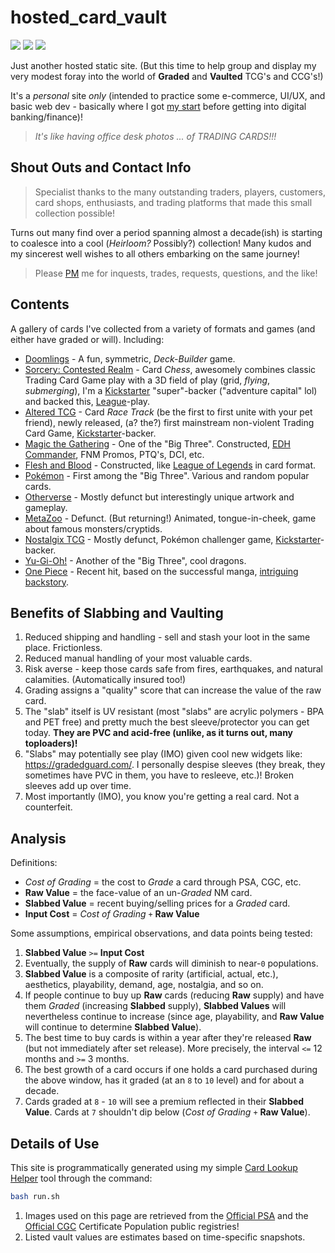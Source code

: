 # hosted_card_vault

[![](https://img.shields.io/badge/PSA-Vault-blue.svg)](https://www.psacard.com/info/psa-vault)
[![](https://img.shields.io/badge/PSA-Grading-red.svg)](https://www.psacard.com/services/tradingcardgrading)
[![](https://img.shields.io/badge/CGC-Grading-black.svg)](https://www.cgccards.com/card-grading/trading-card-grading/)

Just another hosted static site. (But this time to help group and display my very modest foray into the world of **Graded** and **Vaulted** TCG's and CCG's!) 

It's a *personal* site *only* (intended to practice some e-commerce, UI/UX, and basic web dev - basically where I got [my start](https://www.nytimes.com/2016/02/21/jobs/building-a-better-bidding-war.html) before getting into digital banking/finance)!

> *It's like having office desk photos ... of TRADING CARDS!!!*

## Shout Outs and Contact Info

> Specialist thanks to the many outstanding traders, players, customers, card shops, enthusiasts, and trading platforms that made this small collection possible! 

Turns out many find over a period spanning almost a decade(ish) is starting to coalesce into a cool (*Heirloom?* Possibly?) collection! Many kudos and my sincerest well wishes to all others embarking on the same journey!

> Please [PM](https://www.thoughtscript.io/about) me for inquests, trades, requests, questions, and the like!

## Contents

A gallery of cards I've collected from a variety of formats and games (and either have graded or will). Including:

* [Doomlings](http://rwrd.io/efma9hn?c) - A fun, symmetric, *Deck-Builder* game.
* [Sorcery: Contested Realm](https://sorcerytcg.com/) - Card *Chess*, awesomely combines classic Trading Card Game play with a 3D field of play (grid, *flying*, *submerging*), I'm a [Kickstarter](https://www.kickstarter.com/) "super"-backer ("adventure capital" lol) and backed this, [League](http://irafay.com/Sorcery/)-play.
* [Altered TCG](https://www.altered.gg/) - Card *Race Track* (be the first to first unite with your pet friend), newly released, (a? the?) first mainstream non-violent Trading Card Game, [Kickstarter](https://www.kickstarter.com/)-backer.
* [Magic the Gathering](https://magic.wizards.com/) - One of the "Big Three". Constructed, [EDH Commander](https://mtgcommander.net/), FNM Promos, PTQ's, DCI, etc.
* [Flesh and Blood](https://fabtcg.com/) - Constructed, like [League of Legends](https://www.leagueoflegends.com/) in card format.
* [Pokémon](https://www.pokemon.com/) - First among the "Big Three". Various and random popular cards.
* [Otherverse](https://otherversetcg.com) - Mostly defunct but interestingly unique artwork and gameplay.
* [MetaZoo](https://cosmicbook.news/metazoo-returns-2025-gameqbator) - Defunct. (But returning!) Animated, tongue-in-cheek, game about famous monsters/cryptids.
* [Nostalgix TCG](https://www.nostalgixtcg.com/) - Mostly defunct, Pokémon challenger game, [Kickstarter](https://www.kickstarter.com/)-backer.
* [Yu-Gi-Oh!](https://www.yugioh-card.com/) - Another of the "Big Three", cool dragons. 
* [One Piece](https://en.onepiece-cardgame.com/) - Recent hit, based on the successful manga, [intriguing backstory](https://onepiece.fandom.com/wiki/Void_Century).

## Benefits of Slabbing and Vaulting

1. Reduced shipping and handling - sell and stash your loot in the same place. Frictionless.
1. Reduced manual handling of your most valuable cards.
1. Risk averse - keep those cards safe from fires, earthquakes, and natural calamities. (Automatically insured too!)
1. Grading assigns a "quality" score that can increase the value of the raw card.
1. The "slab" itself is UV resistant (most "slabs" are acrylic polymers - BPA and PET free) and pretty much the best sleeve/protector you can get today. **They are PVC and acid-free (unlike, as it turns out, many toploaders)!**
1. "Slabs" may potentially see play (IMO) given cool new widgets like: https://gradedguard.com/. I personally despise sleeves (they break, they sometimes have PVC in them, you have to resleeve, etc.)! Broken sleeves add up over time.
1. Most importantly (IMO), you know you're getting a real card. Not a counterfeit.

## Analysis

Definitions:

* *Cost of Grading* = the cost to *Grade* a card through PSA, CGC, etc.
* **Raw Value** = the face-value of an un-*Graded* NM card.
* **Slabbed Value** = recent buying/selling prices for a *Graded* card.
* **Input Cost** = *Cost of Grading* `+` **Raw Value**

Some assumptions, empirical observations, and data points being tested:

1. **Slabbed Value** `>=` **Input Cost**
2. Eventually, the supply of **Raw** cards will diminish to near-`0` populations.
3. **Slabbed Value** is a composite of rarity (artificial, actual, etc.), aesthetics, playability, demand, age, nostalgia, and so on.
4. If people continue to buy up **Raw** cards (reducing **Raw** supply) and have them *Graded* (increasing **Slabbed** supply), **Slabbed Values** will nevertheless continue to increase (since age, playability, and **Raw Value** will continue to determine **Slabbed Value**).
5. The best time to buy cards is within a year after they're released **Raw** (but not immediately after set release). More precisely, the interval `<=` 12 months and `>=` 3 months.
6. The best growth of a card occurs if one holds a card purchased during the above window, has it graded (at an `8` to `10` level) and for about a decade.
7. Cards graded at `8` - `10` will see a premium reflected in their **Slabbed Value**. Cards at `7` shouldn't dip below (*Cost of Grading* `+` **Raw Value**).

## Details of Use

This site is programmatically generated using my simple [Card Lookup Helper](https://gitlab.com/Thoughtscript/card_lookup_helper) tool through the command:

```bash
bash run.sh
```

1. Images used on this page are retrieved from the [Official PSA](https://www.psacard.com/cert) and the [Official CGC](https://www.cgccards.com/certlookup/) Certificate Population public registries!
1. Listed vault values are estimates based on time-specific snapshots.